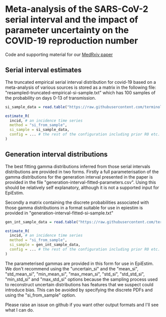 # Meta-analysis of the SARS-CoV-2 serial interval and the impact of parameter uncertainty on the COVID-19 reproduction number 

Code and supporting material for our [MedRxiv paper](https://doi.org/10.1101/2020.11.17.20231548) 

## Serial interval estimates

The truncated empirical serial interval distribution for covid-19 based on a meta-analysis of various sources is stored as a matrix
in the following file: "resampled-truncated-empirical-si-sample.txt" which has 100 samples of the probability on days 0-13 of transmission.

```R
si_sample_data = read.table("https://raw.githubusercontent.com/terminological/uk-covid-datatools/master/vignettes/serial-interval/resampled-truncated-empirical-si-sample.txt")

estimate_R(
  incid, # an incidence time series
  method = "si_from_sample",
  si_sample = si_sample_data,
  config = ... # the rest of the configuration including prior R0 etc.
)
```

## Generation interval distributions

The best fitting gamma distributions inferred from those serial intervals distributions are provided in two forms. Firstly
a full parameterisation of the gamma distributions for the generation interval presented in the paper is provided in the file "generation-interval-fitted-parameters.csv". 
Using this should be relatively self explanatory, although it is not a supported input for EpiEstim. 

Secondly a matrix containing the discrete probabilities associated with those gamma distributions in a format suitable for use in epiestim is
provided in "generation-interval-fitted-si-sample.txt"

```R
gen_int_sample_data = read.table("https://raw.githubusercontent.com/terminological/uk-covid-datatools/master/vignettes/serial-interval/generation-interval-fitted-si-sample.txt")

estimate_R(
  incid, # an incidence time series
  method = "si_from_sample",
  si_sample = gen_int_sample_data,
  config = ... # the rest of the configuration including prior R0 etc.
)
```

The parameterised gammas are provided in this form for use in EpiEstim. We don't recommend using the "uncertain_si" and the "mean_si", "std_mean_si", "min_mean_si", 
"max_mean_si", "std_si", "std_std_si", "min_std_si" and "max_std_si" options because the sampling process used to reconstruct uncertain distributions
has features that we suspect could introduce bias. This can be avoided by specifying the discrete PDFs and using the "si_from_sample" option.

Please raise an issue on github if you want other output formats and I'll see what I can do.
